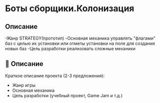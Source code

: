# Боты сборщики.Колонизация 

##  Описание
 -Жанр STRATEGY(прототип)
 -Основная механика управлять "флагами" баз с целью их установки или отметы установки на поле для создания новых баз
 -Цель разработки реализовать сложные механики

## 📌 Описание
Краткое описание проекта (2-3 предложения):
- Жанр игры
- Основная механика
- Цель разработки (учебный проект, Game Jam и т.д.)


